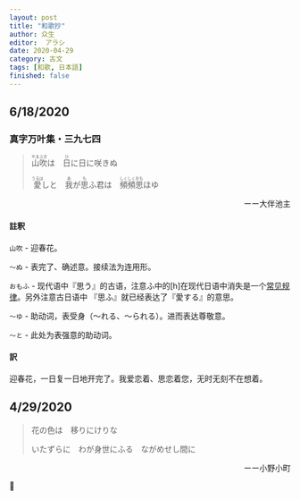 ```yaml
---
layout: post
title: "和歌抄"
author: 众生
editor:  アラシ
date: 2020-04-29
category: 古文
tags: [和歌, 日本語]
finished: false
---
```


## 6/18/2020

### 真字万叶集・三九七四

> <ruby>山吹<rt>やまぶき</rt></ruby>は　<ruby>日<rt>ひ</rt></ruby>に日に咲きぬ
>
> <ruby>愛<rt>うるは</rt></ruby>しと　<ruby>我<rt>あ</rt></ruby>が<ruby>思<rt>も</rt></ruby>ふ君は　<ruby>頻頻<rt>しくしく</rt></ruby><ruby>思<rt>おも</rt></ruby>ほゆ

<p style="text-align:right">ーー大伴池主</p>

#### 註釈

`山吹` - 迎春花。

`〜ぬ` - 表完了、确述意。接续法为连用形。

`おもふ` - 现代语中『思う』的古语，注意ふ中的[h]在现代日语中消失是一个[常见规律](https://en.wikipedia.org/wiki/H-dropping#Historical_/h/-loss)。另外注意古日语中 『思ふ』就已经表达了『愛する』的意思。

`〜ゆ` - 助动词，表受身（〜れる、〜られる）。进而表达尊敬意。

`〜と` - 此处为表强意的助动词。

#### 訳

迎春花，一日复一日地开完了。我爱恋着、思恋着您，无时无刻不在想着。

## 4/29/2020

> 花の色は　移りにけりな
>
> いたずらに　わが身世にふる　ながめせし間に
<p style="text-align:right">ーー小野小町</p>



